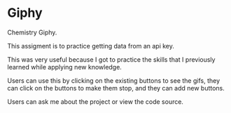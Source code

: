 # Giphy
Chemistry Giphy.

This assigment is to practice getting data from an api key.

This was very useful because I got to practice the skills that I previously learned while applying new knowledge.

Users can use this by clicking on the existing buttons to see the gifs, they can click on the buttons to make them stop, and they can add new buttons.

Users can ask me about the project or view the code source.
